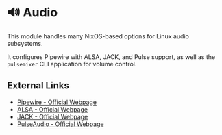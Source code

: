 # 🔊 Audio
This module handles many NixOS-based options for Linux audio subsystems.

It configures Pipewire with ALSA, JACK, and Pulse support, as well as the `pulsemixer` CLI application for volume control.


## External Links
- [Pipewire - Official Webpage](https://www.pipewire.org/)
- [ALSA - Official Webpage](https://www.alsa-project.org/wiki/Main_Page)
- [JACK - Official Webpage](https://jackaudio.org/)
- [PulseAudio - Official Webpage](https://www.freedesktop.org/wiki/Software/PulseAudio/) 
